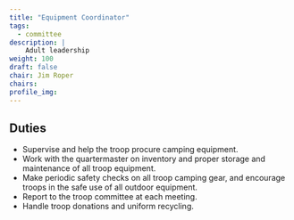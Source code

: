 ```yaml
---
title: "Equipment Coordinator"
tags:
  - committee
description: |
    Adult leadership
weight: 100
draft: false
chair: Jim Roper
chairs:
profile_img:
---
```


## Duties

- Supervise and help the troop procure camping equipment.
- Work with the quartermaster on inventory and proper storage and maintenance
of all troop equipment.
- Make periodic safety checks on all troop camping gear, and encourage troops in
the safe use of all outdoor equipment.
- Report to the troop committee at each meeting.
- Handle troop donations and uniform recycling.


